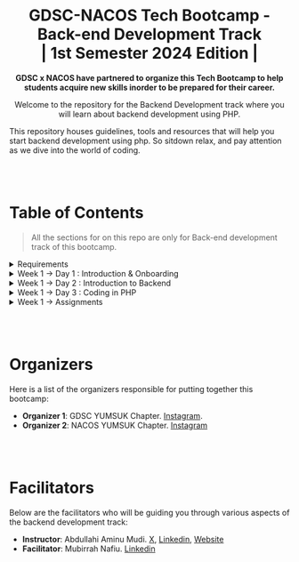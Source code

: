 <div align="center">
  <h1> GDSC-NACOS Tech Bootcamp - Back-end Development Track <br> | 1st Semester 2024 Edition  |</h1>
  <p align="center">
    <strong>
      GDSC x NACOS have partnered to organize this Tech Bootcamp to help students acquire new skills inorder to be prepared for their career.
    </strong>
  </p>


  Welcome to the repository for the Backend Development track where you will learn about backend development using PHP.
</div>


This repository houses guidelines, tools and resources that will help you start backend development using php. So sitdown relax, and pay attention as we dive into the world of coding.

<br><br>

# Table of Contents

> All the sections for on this repo are only for Back-end development track of this bootcamp.

<details>
  <summary>Requirements</summary>
  <ol>
    <li>Computer (if you have it)  </li>
    <li>VS Code</li>
    <li>XAMPP</li>
  </ol>
</details>

<details>
  <summary>Week 1 -> Day 1 : Introduction & Onboarding</summary>
  <ol>
    <li>Onboarding</li>
    <li>Introduction</li>
  </ol>
</details>

<details>
    <summary> Week 1 -> Day 2 : Introduction to Backend</summary>
    <ol>
      <li>
      <a href="Week1/Overview-Backend-vs-frontend.md">Overview of backend vs. frontend</a>
      </li>
      <li>
      <a href="Week1/Backend-languages.md">Backend languages</a>
      </li>
      <li>
      <a href="Week1/Backend-Frameworks.md">Backend Frameworks</a>
      </li>
      <li>
      <a href="Week1/Databases.md">Database : Relational vs. Non-relational databases</a>
      </li>
      <li>
      <a href="Week1/API.md">API</a>
      </li>
      <li>
      <a href="Week1/PHP-And-Its-Role.md">What is PHP and its role in web development?</a>
      </li>
      <li>
      <a href="Week1/Development-Enviroment.md">Setting-Up development environment: XAMPP</a>
      </li>
      <li>Setting Up first PHP Project</li>
    </ol>
</details>

<details>
    <summary> Week 1 -> Day 3 : Coding in PHP</summary>
    <ol>
      <li>
      <a href="#">How to create PHP project</a>
      </li>
      <li>
      <a href="#">how to run PHP project</a>
      </li>
      <li>
      <a href="#">Variables, Data Types, Operators, Echo/Print, Superglobals.</a>
      </li>
      <li>
      <a href="#">String, Numbers, Math, Date-Time</a>
      </li>
      <li>
      <a href="#">Loops, Functions, Arrays, If--Else, Switch. Ternary Operator</a>
      </li>
      <li>
      <a href="#">Embedding PHP in HTML</a>
      </li>
    </ol>
</details>

<details>
    <summary> Week 1 -> Assignments </summary>
    <ol>
      <li>Assignment 1 :</li>
      <li>Assignment 2 :</li>
      <li>Assignment 3 :</li>
    </ol>
</details>

<br><br>

# Organizers

Here is a list of the organizers responsible for putting together this bootcamp:

- **Organizer 1**: GDSC YUMSUK Chapter. [Instagram](https://www.instagram.com/gdsc_yumsuk/profilecard/?igsh=MWZ5MHA2ZnE3bXJ4bQ==).
- **Organizer 2**: NACOS YUMSUK Chapter. [Instagram](https://www.instagram.com/nacos_yumsuk_?igsh=MXE3eDFiejA2MmllYQ%3D%3D&utm_source=qr)

<br><br>

# Facilitators

Below are the facilitators who will be guiding you through various aspects of the backend development track:

- **Instructor**: Abdullahi Aminu Mudi. [X](x.com/abdulfortech), [Linkedin](https://www.linkedin.com/in/abdullahi-aminu-mudi-8644b619a), [Website](www.abdulfortech.com)
- **Facilitator**: Mubirrah Nafiu. [Linkedin](https://ng.linkedin.com/in/mubirrah-nafiu-344979257)
